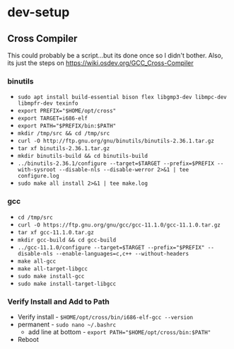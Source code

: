 # dev-setup

## Cross Compiler

This could probably be a script...but its done once so I didn't bother.
Also, its just the steps on https://wiki.osdev.org/GCC_Cross-Compiler

### binutils

- `sudo apt install build-essential bison flex libgmp3-dev libmpc-dev libmpfr-dev texinfo`
- `export PREFIX="$HOME/opt/cross"`
- `export TARGET=i686-elf`
- `export PATH="$PREFIX/bin:$PATH"`
- `mkdir /tmp/src && cd /tmp/src`
- `curl -O http://ftp.gnu.org/gnu/binutils/binutils-2.36.1.tar.gz`
- `tar xf binutils-2.36.1.tar.gz`
- `mkdir binutils-build && cd binutils-build`
- `../binutils-2.36.1/configure --target=$TARGET --prefix=$PREFIX --with-sysroot --disable-nls --disable-werror 2>&1 | tee configure.log`
- `sudo make all install 2>&1 | tee make.log`

### gcc

- `cd /tmp/src`
- `curl -O https://ftp.gnu.org/gnu/gcc/gcc-11.1.0/gcc-11.1.0.tar.gz`
- `tar xf gcc-11.1.0.tar.gz`
- `mkdir gcc-build && cd gcc-build`
- `../gcc-11.1.0/configure --target=$TARGET --prefix="$PREFIX" --disable-nls --enable-languages=c,c++ --without-headers`
- `make all-gcc`
- `make all-target-libgcc`
- `sudo make install-gcc`
- `sudo make install-target-libgcc`

### Verify Install and Add to Path

- Verify install - `$HOME/opt/cross/bin/i686-elf-gcc --version`
- permanent - `sudo nano ~/.bashrc`
  - add line at bottom - `export PATH="$HOME/opt/cross/bin:$PATH"`
- Reboot
